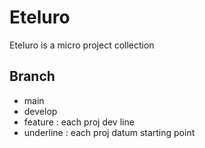 # Eteluro

Eteluro is a micro project collection

## Branch

- main
- develop
- feature : each proj dev line
- underline : each proj datum starting point